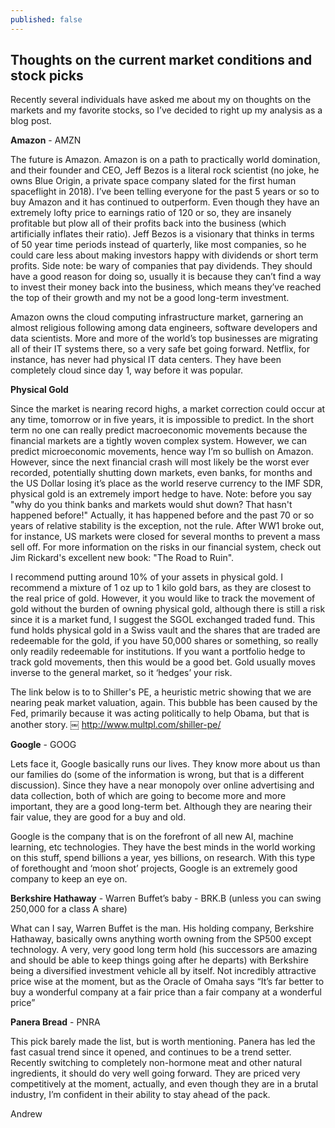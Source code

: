 ```yaml
---
published: false
---
```

## Thoughts on the current market conditions and stock picks


Recently several individuals have asked me about my on thoughts on the markets and my favorite stocks, so I’ve decided to right up my analysis as a blog post.


**Amazon** - AMZN

The future is Amazon. Amazon is on a path to practically world domination, and their founder and CEO, Jeff Bezos is a literal rock scientist (no joke, he owns Blue Origin, a private space company slated for the first human spaceflight in 2018). I’ve been telling everyone for the past 5 years or so to buy Amazon and it has continued to outperform.  Even though they have an extremely lofty price to earnings ratio of 120 or so, they are insanely profitable but plow all of their profits back into the business (which artificially inflates their ratio). Jeff Bezos is a visionary that thinks in terms of 50 year time periods instead of quarterly, like most companies, so he could care less about making investors happy with dividends or short term profits. Side note: be wary of companies that pay dividends. They should have a good reason for doing so, usually it is because they can’t find a way to invest their money back into the business, which means they’ve reached the top of their growth and my not be a good long-term investment.

Amazon owns the cloud computing infrastructure market, garnering an almost religious following among data engineers, software developers and data scientists. More and more of the world’s top businesses are migrating all of their IT systems there, so a very safe bet going forward. Netflix, for instance, has never had physical IT data centers. They have been completely cloud since day 1, way before it was popular. 


**Physical Gold** 

Since the market is nearing record highs, a market correction could occur at any time, tomorrow or in five years, it is impossible to predict. In the short term no one can really predict macroeconomic movements because the financial markets are a tightly woven complex system. However, we can predict microeconomic movements, hence way I’m so bullish on Amazon. However, since the next financial crash will most likely be the worst ever recorded, potentially shutting down markets, even banks, for months and the US Dollar losing it’s place as the world reserve currency to the IMF SDR, physical gold is an extremely import hedge to have. Note: before you say "why do you think banks and markets would shut down? That hasn't happened before!" Actually, it has happened before and the past 70 or so years of relative stability is the exception, not the rule. After WW1 broke out, for instance, US markets were closed for several months to prevent a mass sell off. For more information on the risks in our financial system, check out Jim Rickard's excellent new book: "The Road to Ruin".  

I recommend putting around 10% of your assets in physical gold. I recommend a mixture of 1 oz up to 1 kilo gold bars, as they are closest to the real price of gold. However, it you would like to track the movement of gold without the burden of owning physical gold, although there is still a risk since it is a market fund, I suggest the SGOL exchanged traded fund. This fund holds physical gold in a Swiss vault and the shares that are traded are redeemable for the gold, if you have 50,000 shares or something, so really only readily redeemable for institutions. If you want a portfolio hedge to track gold movements, then this would be a good bet. Gold usually moves inverse to the general market, so it ‘hedges’ your risk.


The link below is to to Shiller's PE, a heuristic metric showing that we are nearing peak market valuation, again. This bubble has been caused by the Fed, primarily because it was acting politically to help Obama, but that is another story.
￼
http://www.multpl.com/shiller-pe/

**Google** - GOOG

Lets face it, Google basically runs our lives. They know more about us than our families do (some of the information is wrong, but that is a different discussion). Since they have a near monopoly over online advertising and data collection, both of which are going to become more and more important, they are a good long-term bet. Although they are nearing their fair value, they are good for a buy and old. 

Google is the company that is on the forefront of all new AI, machine learning, etc technologies. They have the best minds in the world working on this stuff, spend billions a year, yes billions, on research. With this type of forethought and ‘moon shot’ projects, Google is an extremely good company to keep an eye on. 

**Berkshire Hathaway** - Warren Buffet’s baby - BRK.B (unless you can swing 250,000 for a class A share)

What can I say, Warren Buffet is the man. His holding company, Berkshire Hathaway, basically owns anything worth owning from the SP500 except technology. A very, very good long term hold (his successors are amazing and should be able to keep things going after he departs) with Berkshire being a diversified investment vehicle all by itself. Not incredibly attractive price wise at the moment, but as the Oracle of Omaha says “It’s far better to buy a wonderful company at a fair price than a fair company at a wonderful price” 

**Panera Bread** - PNRA

This pick barely made the list, but is worth mentioning. Panera has led the fast casual trend since it opened, and continues to be a trend setter. Recently switching to completely non-hormone meat and other natural ingredients, it should do very well going forward. They are priced very competitively at the moment, actually, and even though they are in a brutal industry, I’m confident in their ability to stay ahead of the pack. 


Andrew 

